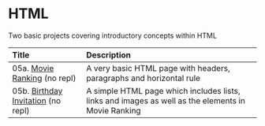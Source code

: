 # HTML

Two basic projects covering introductory concepts within HTML

| Title                                                                                                                       | Description                                                                                        |
| :-------------------------------------------------------------------------------------------------------------------------- | :------------------------------------------------------------------------------------------------- |
| 05a. [Movie Ranking](https://github.com/zan-clifton-jisc/python/tree/main/05-html/05a-movie-ranking) (no repl)              | A very basic HTML page with headers, paragraphs and horizontal rule                                | 
| 05b. [Birthday Invitation](https://github.com/zan-clifton-jisc/python/tree/main/05-html/05b-birthday-invite-site) (no repl) | A simple HTML page which includes lists, links and images as well as the elements in Movie Ranking |
